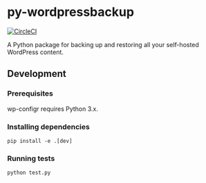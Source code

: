 # py-wordpressbackup

[![CircleCI](https://circleci.com/gh/cariad/py-wordpressbackup/tree/master.svg?style=svg)](https://circleci.com/gh/cariad/py-wordpressbackup/tree/master)

A Python package for backing up and restoring all your self-hosted WordPress content.

## Development

### Prerequisites

wp-configr requires Python 3.x.

### Installing dependencies

```shell
pip install -e .[dev]
```

### Running tests

```shell
python test.py
```

